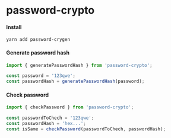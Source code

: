 # password-crypto


#### Install

`yarn add password-crygen`

#### Generate password hash

```typescript
import { generatePasswordHash } from 'password-crypto';

const password = '123qwe';
const passwordHash = generatePasswordHash(password);
```

#### Check password

```typescript
import { checkPassword } from 'password-crypto';

const passwordToChech = '123qwe';
const passwordHash = 'hex...';
const isSame = checkPassword(passwordToChech, passwordHash);
```


